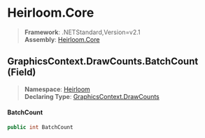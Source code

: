 # Heirloom.Core

> **Framework**: .NETStandard,Version=v2.1  
> **Assembly**: [Heirloom.Core][0]

## GraphicsContext.DrawCounts.BatchCount (Field)

> **Namespace**: [Heirloom][0]  
> **Declaring Type**: [GraphicsContext.DrawCounts][1]

#### BatchCount

```cs
public int BatchCount
```

[0]: ../../../Heirloom.Core.md
[1]: ../GraphicsContext.DrawCounts.md
